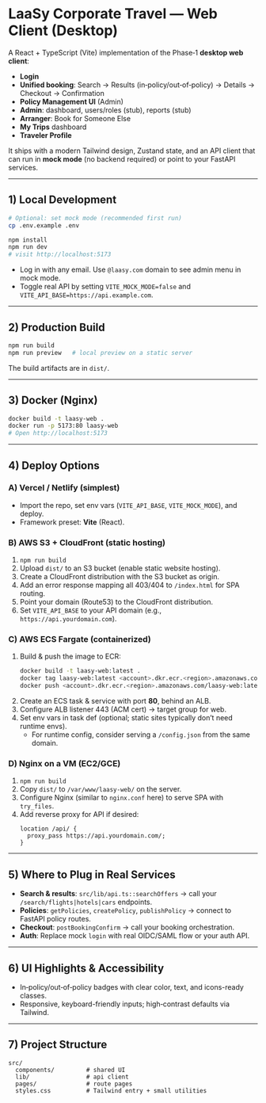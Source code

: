 # LaaSy Corporate Travel — Web Client (Desktop)

A React + TypeScript (Vite) implementation of the Phase‑1 **desktop web client**:

- **Login**
- **Unified booking**: Search → Results (in‑policy/out‑of‑policy) → Details → Checkout → Confirmation
- **Policy Management UI** (Admin)
- **Admin**: dashboard, users/roles (stub), reports (stub)
- **Arranger**: Book for Someone Else
- **My Trips** dashboard
- **Traveler Profile**

It ships with a modern Tailwind design, Zustand state, and an API client that can
run in **mock mode** (no backend required) or point to your FastAPI services.

---

## 1) Local Development

```bash
# Optional: set mock mode (recommended first run)
cp .env.example .env

npm install
npm run dev
# visit http://localhost:5173
```

- Log in with any email. Use `@laasy.com` domain to see admin menu in mock mode.
- Toggle real API by setting `VITE_MOCK_MODE=false` and `VITE_API_BASE=https://api.example.com`.

---

## 2) Production Build

```bash
npm run build
npm run preview   # local preview on a static server
```

The build artifacts are in `dist/`.

---

## 3) Docker (Nginx)

```bash
docker build -t laasy-web .
docker run -p 5173:80 laasy-web
# Open http://localhost:5173
```

---

## 4) Deploy Options

### A) Vercel / Netlify (simplest)
- Import the repo, set env vars (`VITE_API_BASE`, `VITE_MOCK_MODE`), and deploy.
- Framework preset: **Vite** (React).

### B) AWS S3 + CloudFront (static hosting)
1. `npm run build`
2. Upload `dist/` to an S3 bucket (enable static website hosting).
3. Create a CloudFront distribution with the S3 bucket as origin.
4. Add an error response mapping all 403/404 to `/index.html` for SPA routing.
5. Point your domain (Route53) to the CloudFront distribution.
6. Set `VITE_API_BASE` to your API domain (e.g., `https://api.yourdomain.com`).

### C) AWS ECS Fargate (containerized)
1. Build & push the image to ECR:
   ```bash
   docker build -t laasy-web:latest .
   docker tag laasy-web:latest <account>.dkr.ecr.<region>.amazonaws.com/laasy-web:latest
   docker push <account>.dkr.ecr.<region>.amazonaws.com/laasy-web:latest
   ```
2. Create an ECS task & service with port **80**, behind an ALB.
3. Configure ALB listener 443 (ACM cert) → target group for web.
4. Set env vars in task def (optional; static sites typically don’t need runtime envs).
   - For runtime config, consider serving a `/config.json` from the same domain.

### D) Nginx on a VM (EC2/GCE)
1. `npm run build`
2. Copy `dist/` to `/var/www/laasy-web/` on the server.
3. Configure Nginx (similar to `nginx.conf` here) to serve SPA with `try_files`.
4. Add reverse proxy for API if desired:
   ```nginx
   location /api/ {
     proxy_pass https://api.yourdomain.com/;
   }
   ```

---

## 5) Where to Plug in Real Services

- **Search & results**: `src/lib/api.ts::searchOffers` → call your `/search/flights|hotels|cars` endpoints.  
- **Policies**: `getPolicies`, `createPolicy`, `publishPolicy` → connect to FastAPI policy routes.  
- **Checkout**: `postBookingConfirm` → call your booking orchestration.  
- **Auth**: Replace mock `login` with real OIDC/SAML flow or your auth API.

---

## 6) UI Highlights & Accessibility

- In‑policy/out‑of‑policy badges with clear color, text, and icons-ready classes.
- Responsive, keyboard-friendly inputs; high‑contrast defaults via Tailwind.

---

## 7) Project Structure

```
src/
  components/         # shared UI
  lib/                # api client
  pages/              # route pages
  styles.css          # Tailwind entry + small utilities
```
